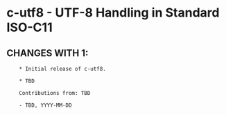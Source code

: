 # c-utf8 - UTF-8 Handling in Standard ISO-C11

## CHANGES WITH 1:

        * Initial release of c-utf8.

        * TBD

        Contributions from: TBD

        - TBD, YYYY-MM-DD
